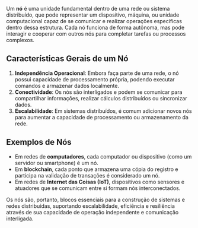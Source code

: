 Um **nó** é uma unidade fundamental dentro de uma rede ou sistema distribuído, que pode representar um dispositivo, máquina, ou unidade computacional capaz de se comunicar e realizar operações específicas dentro dessa estrutura. Cada nó funciona de forma autônoma, mas pode interagir e cooperar com outros nós para completar tarefas ou processos complexos.

## Características Gerais de um Nó

1. **Independência Operacional**: Embora faça parte de uma rede, o nó possui capacidade de processamento própria, podendo executar comandos e armazenar dados localmente.
2. **Conectividade**: Os nós são interligados e podem se comunicar para compartilhar informações, realizar cálculos distribuídos ou sincronizar dados.
3. **Escalabilidade**: Em sistemas distribuídos, é comum adicionar novos nós para aumentar a capacidade de processamento ou armazenamento da rede.

## Exemplos de Nós

- Em redes de **computadores**, cada computador ou dispositivo (como um servidor ou smartphone) é um nó.
- Em **blockchain**, cada ponto que armazena uma cópia do registro e participa na validação de transações é considerado um nó.
- Em redes de **Internet das Coisas (IoT)**, dispositivos como sensores e atuadores que se comunicam entre si formam nós interconectados.

Os nós são, portanto, blocos essenciais para a construção de sistemas e redes distribuídas, suportando escalabilidade, eficiência e resiliência através de sua capacidade de operação independente e comunicação interligada.